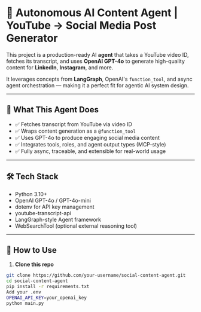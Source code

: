 # 🤖 Autonomous AI Content Agent | YouTube → Social Media Post Generator

This project is a production-ready AI **agent** that takes a YouTube video ID, fetches its transcript, and uses **OpenAI GPT-4o** to generate high-quality content for **LinkedIn**, **Instagram**, and more.

It leverages concepts from **LangGraph**, OpenAI's `function_tool`, and async agent orchestration — making it a perfect fit for agentic AI system design.

---

## 🌟 What This Agent Does

- ✅ Fetches transcript from YouTube via video ID
- ✅ Wraps content generation as a `@function_tool`
- ✅ Uses GPT-4o to produce engaging social media content
- ✅ Integrates tools, roles, and agent output types (MCP-style)
- ✅ Fully async, traceable, and extensible for real-world usage

---

## 🛠 Tech Stack

- Python 3.10+
- OpenAI GPT-4o / GPT-4o-mini
- dotenv for API key management
- youtube-transcript-api
- LangGraph-style Agent framework
- WebSearchTool (optional external reasoning tool)

---

## 🚀 How to Use

1. **Clone this repo**
```bash
git clone https://github.com/your-username/social-content-agent.git
cd social-content-agent
pip install -r requirements.txt
Add your .env
OPENAI_API_KEY=your_openai_key
python main.py
